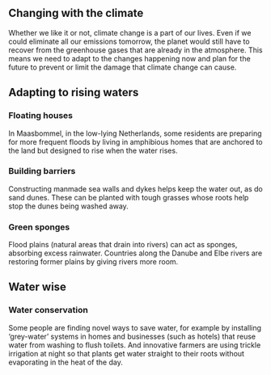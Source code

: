 ## Changing with the climate

Whether we like it or not, climate change is a part of our lives. Even if we could eliminate all our emissions tomorrow, the planet would still have to recover from the greenhouse gases that are already in the atmosphere. This means we need to adapt to the changes happening now and plan for the future to prevent or limit the damage that climate change can cause.

## Adapting to rising waters

### Floating houses
In Maasbommel, in the low-lying Netherlands, some residents are preparing for more frequent floods by living in amphibious homes that are anchored to the land but designed to rise when the water rises.

### Building barriers
Constructing manmade sea walls and dykes helps keep the water out, as do sand dunes. These can be planted with tough grasses whose roots help stop the dunes being washed away.

### Green sponges
Flood plains (natural areas that drain into rivers) can act as sponges, absorbing excess rainwater. Countries along the Danube and Elbe rivers are restoring former plains by giving rivers more room.

## Water wise

### Water conservation
Some people are finding novel ways to save water, for example by installing ‘grey-water’ systems in homes and businesses (such as hotels) that reuse water from washing to flush toilets. And innovative farmers are using trickle irrigation at night so that plants get water straight to their roots without evaporating in the heat of the day.